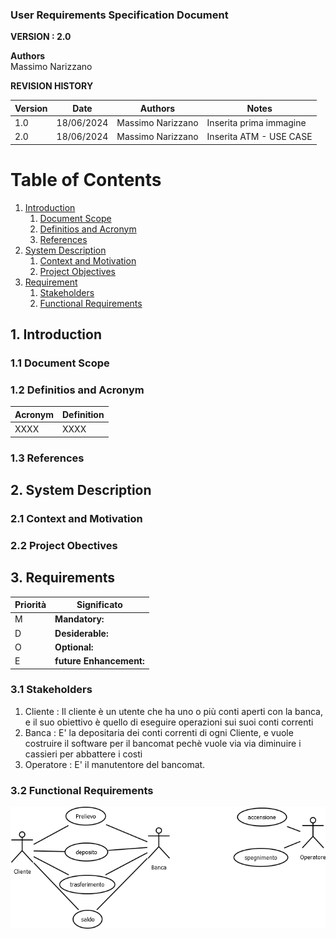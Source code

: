 
### User Requirements Specification Document


**VERSION : 2.0**

**Authors**  
Massimo Narizzano


**REVISION HISTORY**

| Version    | Date        | Authors      | Notes        |
| ----------- | ----------- | ----------- | ----------- |
| 1.0 | 18/06/2024 | Massimo Narizzano| Inserita prima immagine |
| 2.0 | 18/06/2024 | Massimo Narizzano| Inserita ATM - USE CASE |

# Table of Contents

1. [Introduction](#p1)
	1. [Document Scope](#sp1.1)
	2. [Definitios and Acronym](#sp1.2) 
	3. [References](#sp1.3)
2. [System Description](#p2)
	1. [Context and Motivation](#sp2.1)
	2. [Project Objectives](#sp2.2)
3. [Requirement](#p3)
 	1. [Stakeholders](#sp3.1)
 	2. [Functional Requirements](#sp3.2)
 	
  
  

<a name="p1"></a>

## 1. Introduction

<a name="sp1.1"></a>

### 1.1 Document Scope


<a name="sp1.2"></a>

### 1.2 Definitios and Acronym


| Acronym				| Definition | 
| ------------------------------------- | ----------- | 
| XXXX                                  | XXXX |

<a name="sp1.3"></a>

### 1.3 References 

<a name="p2"></a>

## 2. System Description
<a name="sp2.15"></a>

### 2.1 Context and Motivation

<a name="sp2.2"></a>

### 2.2 Project Obectives 

<a name="p3"></a>

## 3. Requirements

| Priorità | Significato | 
| --------------- | ----------- | 
| M | **Mandatory:**   |
| D | **Desiderable:** |
| O | **Optional:**    |
| E | **future Enhancement:** |

<a name="sp3.1"></a>
### 3.1 Stakeholders

1. Cliente : Il cliente è un utente che ha uno o più conti aperti con la banca, e il suo obiettivo è quello di eseguire operazioni sui suoi conti correnti
2. Banca   : E' la depositaria dei conti correnti di ogni Cliente, e vuole costruire il software per il bancomat pechè vuole via via diminuire i cassieri per abbattere i costi
3. Operatore : E' il manutentore del bancomat.

<a name="sp3.2"></a>
### 3.2 Functional Requirements 

![Use Case Diagrams](imgs/usecaseATM.png)



